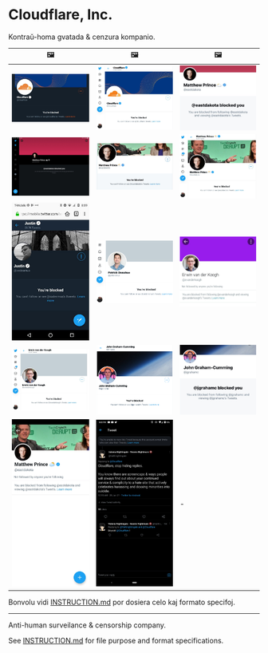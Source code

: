 # Cloudflare, Inc.

Kontraŭ-homa gvatada & cenzura kompanio.


| 🖼 | 🖼 | 🖼 |
| --- | --- | --- |
| ![](../image/blockedbycloudflare.jpg) | ![](../image/twitterban_cloudflare.jpg) | ![](../image/twitterban_Matthew_Prince.jpg) |
| ![](../image/blockedbymatthewprince2.jpg) | ![](../image/blockedbymatthewprince.jpg) | ![](../image/blockedbymatthewprince3.jpg) |
| ![](../image/blockedbyjustin.jpg) | ![](../image/twitterban_Patrick_Donahue.jpg) | ![](../image/twitterban_ErwinVanDerKoogh.jpg) |
| ![](../image/twitterban_ErwinVanDerKoogh2.jpg) | ![](../image/twitterban_John_Graham-Cumming.jpg) | ![](../image/twitterban_John_Graham-Cumming2.jpg) |
| ![](../image/blockedbymatthewprince4.jpg) | ![](../image/twitter_cloudflare_hide_reply.jpg) | - |


Bonvolu vidi [INSTRUCTION.md](../INSTRUCTION.md) por dosiera celo kaj formato specifoj.

-----

Anti-human surveilance & censorship company.

See [INSTRUCTION.md](../INSTRUCTION.md) for file purpose and format specifications.
